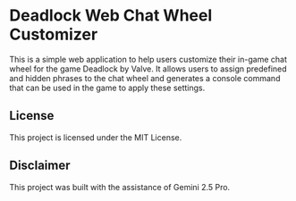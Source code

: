 # Deadlock Web Chat Wheel Customizer

This is a simple web application to help users customize their in-game chat wheel for the game Deadlock by Valve. It allows users to assign predefined and hidden phrases to the chat wheel and generates a console command that can be used in the game to apply these settings.

## License

This project is licensed under the MIT License.

## Disclaimer

This project was built with the assistance of Gemini 2.5 Pro.
